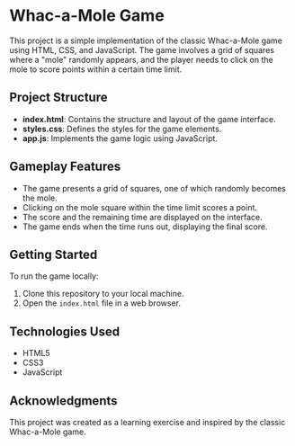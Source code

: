 # Whac-a-Mole Game

This project is a simple implementation of the classic Whac-a-Mole game using HTML, CSS, and JavaScript. The game involves a grid of squares where a "mole" randomly appears, and the player needs to click on the mole to score points within a certain time limit.

## Project Structure

- **index.html**: Contains the structure and layout of the game interface.
- **styles.css**: Defines the styles for the game elements.
- **app.js**: Implements the game logic using JavaScript.

## Gameplay Features

- The game presents a grid of squares, one of which randomly becomes the mole.
- Clicking on the mole square within the time limit scores a point.
- The score and the remaining time are displayed on the interface.
- The game ends when the time runs out, displaying the final score.

## Getting Started

To run the game locally:

1. Clone this repository to your local machine.
2. Open the `index.html` file in a web browser.

## Technologies Used

- HTML5
- CSS3
- JavaScript

## Acknowledgments

This project was created as a learning exercise and inspired by the classic Whac-a-Mole game.
